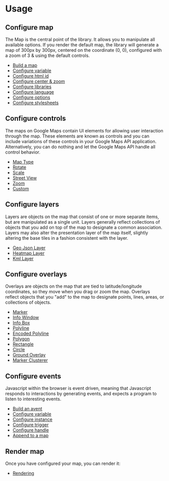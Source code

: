 # Usage

## Configure map

The Map is the central point of the library. It allows you to manipulate all available options. If you render the 
default map, the library will generate a map of 300px by 300px, centered on the coordinate (0, 0), configured with 
a zoom of 3 & using the default controls.

 - [Build a map](/doc/map.md#build)
 - [Configure variable](/doc/map.md#configure-variable)
 - [Configure html id](/doc/map.md#configure-html-id)
 - [Configure center & zoom](/doc/map.md#configure-center-zoom)
 - [Configure libraries](/doc/map.md#configure-libraries)
 - [Configure language](/doc/map.md#configure-language)
 - [Configure options](/doc/map.md#configure-otpions)
 - [Configure stylesheets](/doc/map.md#configure-stylesheets)

## Configure controls

The maps on Google Maps contain UI elements for allowing user interaction through the map. These elements are known as
controls and you can include variations of these controls in your Google Maps API application. Alternatively, you
can do nothing and let the Google Maps API handle all control behavior.

 - [Map Type](/doc/control/map_type.md)
 - [Rotate](/doc/control/rotate.md)
 - [Scale](/doc/control/scale.md)
 - [Street View](/doc/control/street_view.md)
 - [Zoom](/doc/control/zoom.md)
 - [Custom](/doc/control/custom.md)
 
## Configure layers

Layers are objects on the map that consist of one or more separate items, but are manipulated as a single unit. Layers 
generally reflect collections of objects that you add on top of the map to designate a common association. Layers may 
also alter the presentation layer of the map itself, slightly altering the base tiles in a fashion consistent with the 
layer.

 - [Geo Json Layer](/doc/layer/geo_json_layer.md)
 - [Heatmap Layer](/doc/layer/heatmap_layer.md)
 - [Kml Layer](/doc/layer/kml_layer.md)

## Configure overlays

Overlays are objects on the map that are tied to latitude/longitude coordinates, so they move when you drag or zoom
the map. Overlays reflect objects that you "add" to the map to designate points, lines, areas, or collections of
objects.

 - [Marker](/doc/overlay/marker.md)
 - [Info Window](/doc/overlay/info_window.md)
 - [Info Box](/doc/overlay/info_box.md)
 - [Polyline](/doc/overlay/polyline.md)
 - [Encoded Polyline](/doc/overlay/encoded_polyline.md)
 - [Polygon](/doc/overlay/polygon.md)
 - [Rectangle](/doc/overlay/rectangle.md)
 - [Circle](/doc/overlay/circle.md)
 - [Ground Overlay](/doc/overlay/ground_overlay.md)
 - [Marker Clusterer](/doc/overlay/marker_clusterer.md)

## Configure events

Javascript within the browser is event driven, meaning that Javascript responds to interactions by generating events, 
and expects a program to listen to interesting events.

 - [Build an avent](/doc/event.md#build)
 - [Configure variable](/doc/event.md#configure-variable)
 - [Configure instance](/doc/event.md#configure-instance)
 - [Configure trigger](/doc/event.md#configure-trigger)
 - [Configure handle](/doc/event.md#configure-handle)
 - [Append to a map](/doc/event.md#append-to-a-map)

## Render map

Once you have configured your map, you can render it:

- [Rendering](/doc/helper/index.md)
